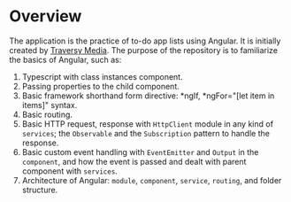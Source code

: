 # Overview

The application is the practice of to-do app lists using Angular. It is initially created by [Traversy Media](https://www.youtube.com/watch?v=3dHNOWTI7H8&ab_channel=TraversyMedia). The purpose of the repository is to familiarize the basics of Angular, such as:

1. Typescript with class instances component.
2. Passing properties to the child component.
3. Basic framework shorthand form directive: *ngIf, *ngFor="[let item in items]" syntax.
4. Basic routing.
5. Basic HTTP request, response with `HttpClient` module in any kind of `services`; the `Observable` and the `Subscription` pattern to handle the response.
6. Basic custom event handling with `EventEmitter` and `Output` in the `component`, and how the event is passed and dealt with parent component with `services`.
7. Architecture of Angular: `module`, `component`, `service`, `routing`, and folder structure.
